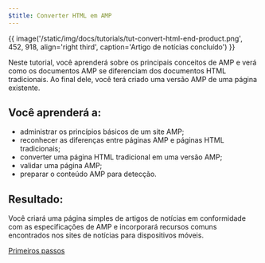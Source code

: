 ```yaml
---
$title: Converter HTML em AMP
---
```


{{ image('/static/img/docs/tutorials/tut-convert-html-end-product.png', 452, 918, align='right third', caption='Artigo de notícias concluído') }}

Neste tutorial, você aprenderá sobre os principais conceitos de AMP e verá como os documentos AMP se diferenciam dos documentos HTML tradicionais.  Ao final dele, você terá criado uma versão AMP de uma página existente.

## Você aprenderá a:

- administrar os princípios básicos de um site AMP;
- reconhecer as diferenças entre páginas AMP e páginas HTML tradicionais;
- converter uma página HTML tradicional em uma versão AMP;
- validar uma página AMP;
- preparar o conteúdo AMP para detecção.

## Resultado:

Você criará uma página simples de artigos de notícias em conformidade com as especificações de AMP e incorporará recursos comuns encontrados nos sites de notícias para dispositivos móveis.

<div class="start-button">
<a class="button" href="{{g.doc('/content/docs/fundamentals/converting/setting-up.md', locale=doc.locale).url.path}}"><span class="arrow-next">Primeiros passos</span></a>
</div>

